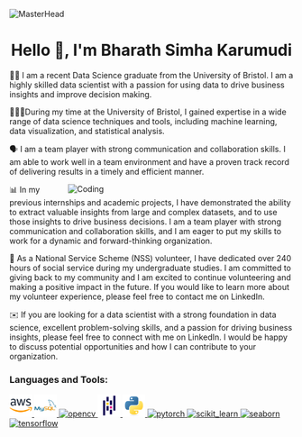 ![MasterHead](https://nielseniq.com/wp-content/uploads/sites/4/2021/02/data-science-icon-animation-banner-clockwise-4.gif)
<h1 align="center">Hello 👋, I'm Bharath Simha Karumudi</h1>

👋🏻 I am a recent Data Science graduate from the University of Bristol. I am a highly skilled data scientist with a passion for using data to drive business insights and improve decision making.

👨🏻‍🎓During my time at the University of Bristol, I gained expertise in a wide range of data science techniques and tools, including machine learning, data visualization, and statistical analysis. 

🗣️ I am a team player with strong communication and collaboration skills. I am able to work well in a team environment and have a proven track record of delivering results in a timely and efficient manner.

<img align="right" alt="Coding" width="400" src="https://miro.medium.com/v2/resize:fit:720/1*a-HMfeg5w-W02Nrw21iPtg.gif">

📊 In my previous internships and academic projects, I have demonstrated the ability to extract valuable insights from large and complex datasets, and to use those insights to drive business decisions. I am a team player with strong communication and collaboration skills, and I am eager to put my skills to work for a dynamic and forward-thinking organization.

🤝 As a National Service Scheme (NSS) volunteer, I have dedicated over 240 hours of social service during my undergraduate studies. I am committed to giving back to my community and I am excited to continue volunteering and making a positive impact in the future. If you would like to learn more about my volunteer experience, please feel free to contact me on LinkedIn.

✉️ If you are looking for a data scientist with a strong foundation in data science, excellent problem-solving skills, and a passion for driving business insights, please feel free to connect with me on LinkedIn. I would be happy to discuss potential opportunities and how I can contribute to your organization.

<p align="left">
</p>

<h3 align="left">Languages and Tools:</h3>
<p align="left"> <a href="https://aws.amazon.com" target="_blank" rel="noreferrer"> <img src="https://raw.githubusercontent.com/devicons/devicon/master/icons/amazonwebservices/amazonwebservices-original-wordmark.svg" alt="aws" width="40" height="40"/> </a> <a href="https://www.mysql.com/" target="_blank" rel="noreferrer"> <img src="https://raw.githubusercontent.com/devicons/devicon/master/icons/mysql/mysql-original-wordmark.svg" alt="mysql" width="40" height="40"/> </a> <a href="https://opencv.org/" target="_blank" rel="noreferrer"> <img src="https://www.vectorlogo.zone/logos/opencv/opencv-icon.svg" alt="opencv" width="40" height="40"/> </a> <a href="https://pandas.pydata.org/" target="_blank" rel="noreferrer"> <img src="https://raw.githubusercontent.com/devicons/devicon/2ae2a900d2f041da66e950e4d48052658d850630/icons/pandas/pandas-original.svg" alt="pandas" width="40" height="40"/> </a> <a href="https://www.python.org" target="_blank" rel="noreferrer"> <img src="https://raw.githubusercontent.com/devicons/devicon/master/icons/python/python-original.svg" alt="python" width="40" height="40"/> </a> <a href="https://pytorch.org/" target="_blank" rel="noreferrer"> <img src="https://www.vectorlogo.zone/logos/pytorch/pytorch-icon.svg" alt="pytorch" width="40" height="40"/> </a> <a href="https://scikit-learn.org/" target="_blank" rel="noreferrer"> <img src="https://upload.wikimedia.org/wikipedia/commons/0/05/Scikit_learn_logo_small.svg" alt="scikit_learn" width="40" height="40"/> </a> <a href="https://seaborn.pydata.org/" target="_blank" rel="noreferrer"> <img src="https://seaborn.pydata.org/_images/logo-mark-lightbg.svg" alt="seaborn" width="40" height="40"/> </a> <a href="https://www.tensorflow.org" target="_blank" rel="noreferrer"> <img src="https://www.vectorlogo.zone/logos/tensorflow/tensorflow-icon.svg" alt="tensorflow" width="40" height="40"/> </a> </p>
